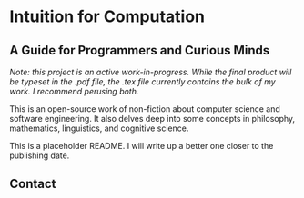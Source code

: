 # Intuition for Computation
## A Guide for Programmers and Curious Minds

*Note: this project is an active work-in-progress. While the final product will be typeset in the .pdf file, the .tex file currently contains the bulk of my work. I recommend perusing both.*

This is an open-source work of non-fiction about computer science and software engineering. It also delves deep into some concepts in philosophy, mathematics, linguistics, and cognitive science.

This is a placeholder README. I will write up a better one closer to the publishing date.

## Contact

